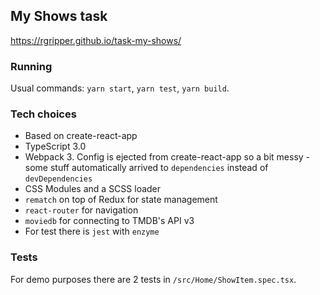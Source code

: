 ## My Shows task

https://rgripper.github.io/task-my-shows/

### Running

Usual commands: `yarn start`, `yarn test`, `yarn build`.

### Tech choices

- Based on create-react-app
- TypeScript 3.0
- Webpack 3. Config is ejected from create-react-app so a bit messy - some stuff automatically arrived to `dependencies` instead of `devDependencies`
- CSS Modules and a SCSS loader
- `rematch` on top of Redux for state management
- `react-router` for navigation
- `moviedb` for connecting to TMDB's API v3
- For test there is `jest` with `enzyme`

### Tests

For demo purposes there are 2 tests in `/src/Home/ShowItem.spec.tsx`.